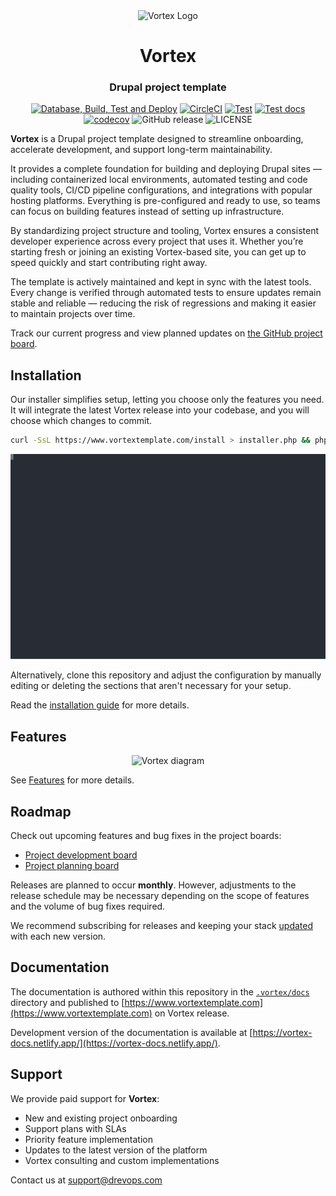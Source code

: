 <div align="center">
  <picture>
    <source media="(prefers-color-scheme: dark)" srcset=".vortex/docs/static/img/logo-vortex-light.svg" />
    <img width="200" src=".vortex/docs/static/img/logo-vortex-dark.svg" alt="Vortex Logo" />
  </picture>
</div>

<h1 align="center">Vortex</h1>
<h3 align="center">Drupal project template</h3>

<div align="center">

[![Database, Build, Test and Deploy](https://github.com/drevops/vortex/actions/workflows/build-test-deploy.yml/badge.svg)](https://github.com/drevops/vortex/actions/workflows/build-test-deploy.yml)
[![CircleCI](https://circleci.com/gh/drevops/vortex.svg?style=shield)](https://circleci.com/gh/drevops/vortex)
[![Test](https://github.com/drevops/vortex/actions/workflows/vortex-test-common.yml/badge.svg)](https://github.com/drevops/vortex/actions/workflows/vortex-test-common.yml)
[![Test docs](https://github.com/drevops/vortex/actions/workflows/vortex-test-docs.yml/badge.svg)](https://github.com/drevops/vortex/actions/workflows/vortex-test-docs.yml)
[![codecov](https://codecov.io/gh/drevops/vortex/graph/badge.svg?token=YDTAEWWT5H)](https://codecov.io/gh/drevops/vortex)
![GitHub release](https://img.shields.io/github/v/release/drevops/vortex?logo=github)
![LICENSE](https://img.shields.io/github/license/drevops/vortex)

</div>

**Vortex** is a Drupal project template designed to streamline onboarding,
accelerate development, and support long-term maintainability.

It provides a complete foundation for building and deploying Drupal sites —
including containerized local environments, automated testing and code quality
tools, CI/CD pipeline configurations, and integrations with popular hosting
platforms. Everything is pre-configured and ready to use, so teams can focus on
building features instead of setting up infrastructure.

By standardizing project structure and tooling, Vortex ensures a consistent
developer experience across every project that uses it. Whether you’re starting
fresh or joining an existing Vortex-based site, you can get up to speed quickly
and start contributing right away.

The template is actively maintained and kept in sync with the latest tools.
Every change is verified through automated tests to ensure updates remain stable
and reliable — reducing the risk of regressions and making it easier to maintain
projects over time.

Track our current progress and view planned updates on [the GitHub project board](https://github.com/orgs/drevops/projects/2/views/1).

## Installation

Our installer simplifies setup, letting you choose only the features you need.
It will integrate the latest Vortex release into your codebase, and you will
choose which changes to commit.

```bash
curl -SsL https://www.vortextemplate.com/install > installer.php && php installer.php
```

<img src=".vortex/docs/static/img/installer.svg" alt="Vortex installer screenshot" />

Alternatively, clone this repository and adjust the configuration by manually
editing or deleting the sections that aren't necessary for your setup.

Read
the [installation guide](https://www.vortextemplate.com/docs/getting-started/installation)
for more details.

## Features

<div align="center">
  <picture>
    <source media="(prefers-color-scheme: dark)" srcset=".vortex/docs/static/img/diagram-dark.png">
    <img src=".vortex/docs/static/img/diagram-light.png" alt="Vortex diagram">
  </picture>
</div>

See [Features](https://www.vortextemplate.com/docs/getting-started/features) for more details.

## Roadmap

Check out upcoming features and bug fixes in the project boards:

- [Project development board](https://github.com/orgs/drevops/projects/2/views/1)
- [Project planning board](https://github.com/orgs/drevops/projects/2/views/3)

Releases are planned to occur **monthly**. However, adjustments to the release schedule may be necessary
depending on the scope of features and the volume of bug fixes required.

We recommend subscribing for
releases and keeping your stack [updated](https://www.vortextemplate.com/docs/workflows/updating-vortex) with each new version.

## Documentation

The documentation is authored within this repository in the [`.vortex/docs`](.vortex/docs) directory and published to [https://www.vortextemplate.com](https://www.vortextemplate.com) on Vortex release.

Development version of the documentation is available at [https://vortex-docs.netlify.app/](https://vortex-docs.netlify.app/).

## Support

We provide paid support for **Vortex**:

- New and existing project onboarding
- Support plans with SLAs
- Priority feature implementation
- Updates to the latest version of the platform
- Vortex consulting and custom implementations

Contact us at support@drevops.com

